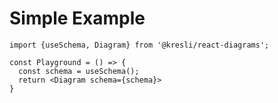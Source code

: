 # Simple Example

```tsx
import {useSchema, Diagram} from '@kresli/react-diagrams';

const Playground = () => {
  const schema = useSchema();
  return <Diagram schema={schema}>
}
```
